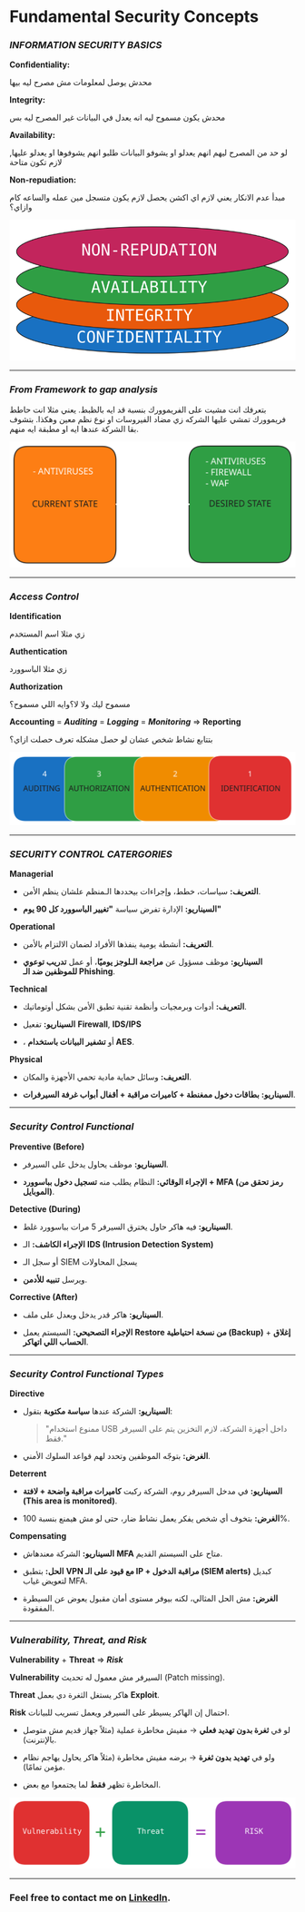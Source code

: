# Fundamental Security Concepts
### ***INFORMATION SECURITY BASICS***
**Confidentiality:** 

محدش يوصل لمعلومات مش مصرح ليه بيها

**Integrity:**

محدش يكون مسموح ليه انه يعدل في البيانات غير المصرح ليه بس

**Availability:**

لو حد من المصرح ليهم انهم يعدلو او يشوفو البيانات طلبو انهم يشوفوها او يعدلو عليها, لازم تكون متاحة

**Non-repudiation:**

مبدأ عدم الانكار يعني لازم اي اكشن يحصل لازم يكون متسجل مين عمله والساعه كام وازاي؟

<p align ="center">
    <img src= "../photo/ciaa.svg" alt = "framework gap"
</p>
    
---
### ***From Framework to gap analysis***
بتعرفك انت مشيت على الفريموورك بنسبة قد ايه بالظبط. يعني مثلا انت حاطط فريموورك تمشي عليها الشركه زي مضاد الفيروسات او نوع نظم معين وهكذا. بتشوف بقا الشركة عندها ايه او مطبقة ايه منهم.
<p align ="center">
    <img src= "../photo/frameworkgap.svg" alt = "framework gap"
</p>

---
### ***Access Control***
**Identification**

زي مثلا اسم المستخدم 

**Authentication**

زي مثلا الباسوورد 

**Authorization** 

مسموح ليك ولا لا؟وايه اللي مسموح؟

**Accounting**  = ***Auditing*** = ***Logging*** = ***Monitoring*** => **Reporting**

بتتابع نشاط شخص عشان لو حصل مشكله تعرف حصلت ازاي؟
<p align ="center">
    <img src= "../photo/access_control.svg" alt = "framework gap"
</p>


---
### ***SECURITY CONTROL CATERGORIES***
**Managerial**
- **التعريف:** سياسات، خطط، وإجراءات بيحددها الـمنظم علشان ينظم الأمن.
    
- **السيناريو:** الإدارة تفرض سياسة **"تغيير الباسوورد كل 90 يوم"** 

**Operational**
- **التعريف:** أنشطة يومية ينفذها الأفراد لضمان الالتزام بالأمن.
    
- **السيناريو:** موظف مسؤول عن **مراجعة الـلوجز يوميًا**، أو عمل **تدريب توعوي للموظفين ضد الـ Phishing**.

**Technical**
- **التعريف:** أدوات وبرمجيات وأنظمة تقنية تطبق الأمن بشكل أوتوماتيك.
    
- **السيناريو:** تفعيل **Firewall**, **IDS/IPS**
-  ، أو **تشفير البيانات باستخدام AES**.

**Physical**
- **التعريف:** وسائل حماية مادية تحمي الأجهزة والمكان.
    
- **السيناريو:** **بطاقات دخول ممغنطة + كاميرات مراقبة + أقفال أبواب غرفة السيرفرات**.

---
### ***Security Control Functional***
**Preventive (Before)**
- **السيناريو:** موظف يحاول يدخل على السيرفر.
    
- **الإجراء الوقائي:** النظام يطلب منه **تسجيل دخول بباسوورد + MFA (رمز تحقق من الموبايل)**.

**Detective (During)**
- **السيناريو:** فيه هاكر حاول يخترق السيرفر 5 مرات بباسوورد غلط.
    
- **الإجراء الكاشف:** الـ **IDS (Intrusion Detection System)**
- أو سجل الـ SIEM يسجل المحاولات
- ويرسل **تنبيه للأدمن**.

**Corrective (After)**
- **السيناريو:** هاكر قدر يدخل ويعدل على ملف.
    
- **الإجراء التصحيحي:** السيستم يعمل **Restore من نسخة احتياطية (Backup)** + **إغلاق الحساب اللي اتهاكر**.

---
### ***Security Control Functional Types***
**Directive**
- **السيناريو:** الشركة عندها **سياسة مكتوبة** بتقول:
    
    > "ممنوع استخدام USB داخل أجهزة الشركة، لازم التخزين يتم على السيرفر فقط."
    
- **الغرض:** بتوجّه الموظفين وتحدد لهم قواعد السلوك الأمني.

**Deterrent**
- **السيناريو:** في مدخل السيرفر روم، الشركة ركبت **كاميرات مراقبة واضحة + لافتة (This area is monitored)**.
    
- **الغرض:** بتخوف أي شخص يفكر يعمل نشاط ضار، حتى لو مش هيمنع بنسبة 100%.

**Compensating**
- **السيناريو:** الشركة معندهاش **MFA** متاح على السيستم القديم.
    
- **الحل:** بتطبق **VPN مع قيود على الـ IP + مراقبة الدخول (SIEM alerts)** كبديل لتعويض غياب MFA.
    
- **الغرض:** مش الحل المثالي، لكنه بيوفر مستوى أمان مقبول يعوض عن السيطرة المفقودة.

---
### ***Vulnerability, Threat, and Risk***
**Vulnerability** + **Threat** => ***Risk***

**Vulnerability**
السيرفر مش معمول له تحديث (Patch missing).

**Threat**
هاكر يستغل الثغرة دي بعمل **Exploit**.

**Risk**
احتمال إن الهاكر يسيطر على السيرفر ويعمل تسريب للبيانات.

- لو في **ثغرة بدون تهديد فعلي** → مفيش مخاطرة عملية (مثلاً جهاز قديم مش متوصل بالإنترنت).
    
- ولو في **تهديد بدون ثغرة** → برضه مفيش مخاطرة (مثلاً هاكر يحاول يهاجم نظام مؤمن تمامًا).
    
- المخاطرة تظهر **فقط** لما يجتمعوا مع بعض.


<p align ="center">
    <img src= "../photo/risk.svg" alt = "framework gap"
</p>

---

### **Feel free to contact me on** **[LinkedIn](https://www.linkedin.com/in/saeed-elfiky-61188b24b/)**.
